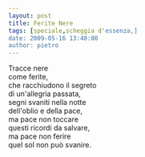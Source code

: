```yaml
---
layout: post
title: Ferite Nere
tags: [speciale,scheggia d'essenza,]
date: 2009-05-16 13:40:00
author: pietro
---
```

Tracce nere<br/>come ferite,<br/>che racchiudono il segreto<br/>di un'allegria passata,<br/>segni svaniti nella notte<br/>dell'oblio e della pace,<br/>ma pace non toccare<br/>questi ricordi da salvare,<br/>ma pace non ferire<br/>quel sol non può svanire.
